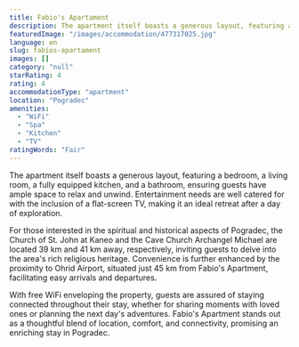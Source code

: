 ```yaml
---
title: Fabio's Apartament
description: The apartment itself boasts a generous layout, featuring a bedroom, a living room, a fully equipped kitchen, and a bathroom, ensuring guests have ample space to
featuredImage: "/images/accommodation/477317025.jpg"
language: en
slug: fabios-apartament
images: []
category: "null"
starRating: 4
rating: 4
accommodationType: "apartment"
location: "Pogradec"
amenities:
  - "WiFi"
  - "Spa"
  - "Kitchen"
  - "TV"
ratingWords: "Fair"
---
```


The apartment itself boasts a generous layout, featuring a bedroom, a living room, a fully equipped kitchen, and a bathroom, ensuring guests have ample space to relax and unwind. Entertainment needs are well catered for with the inclusion of a flat-screen TV, making it an ideal retreat after a day of exploration.

For those interested in the spiritual and historical aspects of Pogradec, the Church of St. John at Kaneo and the Cave Church Archangel Michael are located 39 km and 41 km away, respectively, inviting guests to delve into the area's rich religious heritage. Convenience is further enhanced by the proximity to Ohrid Airport, situated just 45 km from Fabio's Apartment, facilitating easy arrivals and departures.

With free WiFi enveloping the property, guests are assured of staying connected throughout their stay, whether for sharing moments with loved ones or planning the next day's adventures. Fabio's Apartment stands out as a thoughtful blend of location, comfort, and connectivity, promising an enriching stay in Pogradec.

